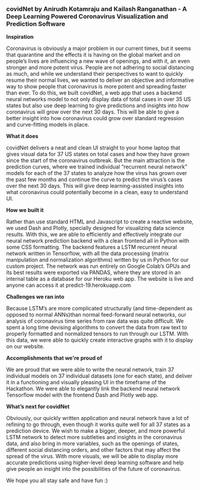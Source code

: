 ### covidNet by Anirudh Kotamraju and Kailash Ranganathan - A Deep Learning Powered Coronavirus Visualization and Prediction Software


**Inspiration**

Coronavirus is obviously a major problem in our current times, but it seems that quarantine and the effects it is having on the global market and on people’s lives are influencing a new wave of openings, and with it, an even stronger and more potent virus. People are not adhering to social distancing as much, and while we understand their perspectives to want to quickly resume their normal lives, we wanted to deliver an objective and informative way to show people that coronavirus is more potent and spreading faster than ever. To do this, we built covidNet, a web app that uses a backend neural networks model to not only display data of total cases in over 35 US states but also use deep learning to give predictions and insights into how coronavirus will grow over the next 30 days. This will be able to give a better insight into how coronavirus could grow over standard regression and curve-fitting models in place. 

**What it does**

covidNet delivers a neat and clean UI straight to your home laptop that gives visual data for 37 US states on total cases and how they have grown since the start of the coronavirus outbreak. But the main attraction is the prediction curves, where we trained individual “recurrent neural network” models for each of the 37 states to analyze how the virus has grown over the past few months and continue the curve to predict the virus’s cases over the next 30 days. This will give deep learning-assisted insights into what coronavirus could potentially become in a clean, easy to understand UI. 

**How we built it**

Rather than use standard HTML and Javascript to create a reactive website, we used Dash and Plotly, specially designed for visualizing data science results. With this, we are able to efficiently and effectively integrate our neural network prediction backend with a clean frontend all in Python with some CSS formatting. The backend features a LSTM recurrent neural network written in Tensorflow, with all the data processing (matrix manipulation and normalization algorithms) written by us in Python for our custom project. The network was run entirely on Google Colab’s GPUs and its best results were exported via PANDAS, where they are stored in an internal table as a database for our Heroku web app. The website is live and anyone can access it at predict-19.herokuapp.com 

**Challenges we ran into**

Because LSTM’s are more complicated structurally (and time-dependent as opposed to normal ANNs)than normal feed-forward neural networks, our analysis of coronavirus time series from raw data was quite difficult. We spent a long time devising algorithms to convert the data from raw text to properly formatted and normalized tensors to run through our LSTM. With this data, we were able to quickly create interactive graphs with it to display on our website. 

**Accomplishments that we're proud of**

We are proud that we were able to write the neural network, train 37 individual models on 37 individual datasets (one for each state), and deliver it in a functioning and visually pleasing UI in the timeframe of the Hackathon. We were able to elegantly link the backend neural network Tensorflow model with the frontend Dash and Plotly web app. 

**What’s next for covidNet**

Obviously, our quickly written application and neural network have a lot of refining to go through, even though it works quite well for all 37 states as a prediction device. We wish to make a bigger, deeper, and more powerful LSTM network to detect more subtleties and insights in the coronavirus data, and also bring in more variables, such as the openings of states, different social distancing orders, and other factors that may affect the spread of the virus. With more visuals, we will be able to display more accurate predictions using higher-level deep learning software and help give people an insight into the possibilities of the future of coronavirus. 

We hope you all stay safe and have fun :)
